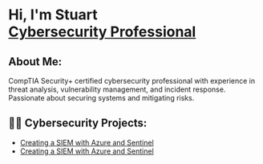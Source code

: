 

<h1>Hi, I'm Stuart <br/><a href="https://www.linkedin.com/in/stuart-beardsley808/">Cybersecurity Professional</a>
</h1>

<h2>About Me:</h2>
CompTIA Security+ certified cybersecurity professional with experience in threat analysis, vulnerability management, and incident response. Passionate about securing systems and mitigating risks.

<h2>👨‍💻 Cybersecurity Projects:</h2>

  - [Creating a SIEM with Azure and Sentinel](https://github.com/stubeards/SentinelLab/tree/main)
  - [Creating a SIEM with Azure and Sentinel](https://github.com/stubeards/SentinelLab/tree/main)




<!--
**stubeards/stubeards** is a ✨ _special_ ✨ repository because its `README.md` (this file) appears on your GitHub profile.

Here are some ideas to get you started:

- 🔭 I’m currently working on ...
- 🌱 I’m currently learning ...
- 👯 I’m looking to collaborate on ...
- 🤔 I’m looking for help with ...
- 💬 Ask me about ...
- 📫 How to reach me: ...
- 😄 Pronouns: ...
- ⚡ Fun fact: ...
-->
